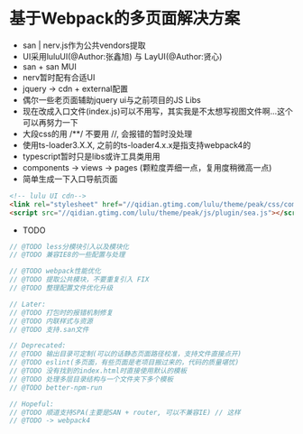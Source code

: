 # 基于Webpack的多页面解决方案

- san | nerv.js作为公共vendors提取
- UI采用luluUI(@Author:张鑫旭) 与 LayUI(@Author:贤心)
- san + san MUI
- nerv暂时配有合适UI
- jquery -> cdn + external配置
- 偶尔一些老页面辅助jquery ui与之前项目的JS Libs
- 现在改成入口文件(index.js)可以不用写，其实我是不太想写视图文件啊...这个可以再努力一下
- 大段css的用 /**/ 不要用 //, 会报错的暂时没处理    
- 使用ts-loader3.X.X, 之前的ts-loader4.x.x是指支持webpack4的
- typescript暂时只是libs或许工具类用用
- components -> views -> pages (颗粒度弄细一点，复用度稍微高一点)
- 简单生成一下入口导航页面
    
```html
<!-- lulu UI cdn-->
<link rel="stylesheet" href="//qidian.gtimg.com/lulu/theme/peak/css/common/ui.css">
<script src="//qidian.gtimg.com/lulu/theme/peak/js/plugin/sea.js"></script>
```

- TODO

```js 
// @TODO less分模块引入以及模块化
// @TODO 兼容IE8的一些配置与处理

// @TODO webpack性能优化
// @TODO 提取公共模块，不要重复引入 FIX
// @TODO 整理配置文件优化升级

// Later:
// @TODO 打包时的报错机制修复
// @TODO 内联样式与资源
// @TODO 支持.san文件

// Deprecated:
// @TODO 输出目录可定制(可以的话静态页面路径校准，支持文件直接点开) 
// @TODO eslint(多页面，有些页面是老项目搬过来的，代码的质量堪忧)
// @TODO 没有找到的index.html时直接使用默认的模板
// @TODO 处理多层目录结构与一个文件夹下多个模板
// @TODO better-npm-run

// Hopeful:
// @TODO 顺道支持SPA(主要是SAN + router, 可以不兼容IE) // 这样
// @TODO -> webpack4
```
    